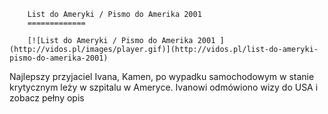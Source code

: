 
        List do Ameryki / Pismo do Amerika 2001 
        =============
        
        [![List do Ameryki / Pismo do Amerika 2001 ](http://vidos.pl/images/player.gif)](http://vidos.pl/list-do-ameryki-pismo-do-amerika-2001)
        
        
 Najlepszy przyjaciel Ivana, Kamen, po wypadku samochodowym w stanie krytycznym leży w szpitalu w Ameryce. Ivanowi odmówiono wizy do USA i zobacz pełny opis
    